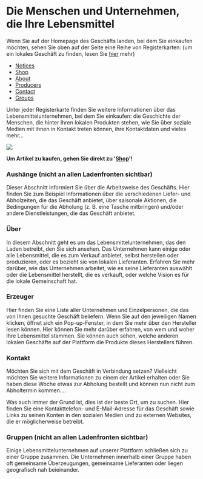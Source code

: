 # Die Menschen und Unternehmen, die Ihre Lebensmittel

Wenn Sie auf der Homepage des Geschäfts landen, bei dem Sie einkaufen möchten, sehen Sie oben auf der Seite eine Reihe von Registerkarten: (um ein lokales Geschäft zu finden, lesen Sie [hier](how-to-find-an-online-food-shop-near-you.md) mehr)

* [Notices](the-people-and-businesses-who-make-grow-your-food.md#aushaenge-nicht-an-allen-ladenfronten-sichtbar)
* [Shop](shopping-and-placing-an-order.md)
* [About](the-people-and-businesses-who-make-grow-your-food.md#ueber)
* [Producers](the-people-and-businesses-who-make-grow-your-food.md#erzeuger)
* [Contact](the-people-and-businesses-who-make-grow-your-food.md#kontakt)
* [Groups](the-people-and-businesses-who-make-grow-your-food.md#gruppen-nicht-an-allen-ladenfronten-sichtbar)

Unter jeder Registerkarte finden Sie weitere Informationen über das Lebensmittelunternehmen, bei dem Sie einkaufen: die Geschichte der Menschen, die hinter Ihren lokalen Produkten stehen, wie Sie über soziale Medien mit ihnen in Kontakt treten können, ihre Kontaktdaten und vieles mehr...

![](https://lh3.googleusercontent.com/FO\_Mz9fdEd6U7pEYqO5wLAym-C8scKdbQvCdiq2E8Jbzh406GrorXXV7BGY1j9U\_REVQyR2fiDr207PljroSbJ0NT\_JjAJhLrjydcKo\_f5P3vQfvuD36X7c5thKy9gqENe2E0nMy)

**Um Artikel zu kaufen, gehen Sie direkt zu '**[**Shop**](shopping-and-placing-an-order.md)**'!**

### Aushänge (nicht an allen Ladenfronten sichtbar)

Dieser Abschnitt informiert Sie über die Arbeitsweise des Geschäfts. Hier finden Sie zum Beispiel Informationen über die verschiedenen Liefer- und Abholzeiten, die das Geschäft anbietet, über saisonale Aktionen, die Bedingungen für die Abholung (z. B. eine Tasche mitbringen) und/oder andere Dienstleistungen, die das Geschäft anbietet.

### Über

In diesem Abschnitt geht es um das Lebensmittelunternehmen, das den Laden betreibt, den Sie sich ansehen. Das Unternehmen kann einige oder alle Lebensmittel, die es zum Verkauf anbietet, selbst herstellen oder produzieren, oder es bezieht sie von lokalen Lieferanten. Erfahren Sie mehr darüber, wie das Unternehmen arbeitet, wie es seine Lieferanten auswählt oder die Lebensmittel herstellt, die es verkauft, oder welche Vision es für die lokale Gemeinschaft hat.

### Erzeuger

Hier finden Sie eine Liste aller Unternehmen und Einzelpersonen, die das von Ihnen gesuchte Geschäft beliefern. Wenn Sie auf den jeweiligen Namen klicken, öffnet sich ein Pop-up-Fenster, in dem Sie mehr über den Hersteller lesen können. Hier können Sie mehr darüber erfahren, von wem und woher Ihre Lebensmittel stammen. Sie können auch sehen, welche anderen lokalen Geschäfte auf der Plattform die Produkte dieses Herstellers führen.

### Kontakt

Möchten Sie sich mit dem Geschäft in Verbindung setzen? Vielleicht möchten Sie weitere Informationen zu einem der Artikel erhalten oder Sie haben diese Woche etwas zur Abholung bestellt und können nun nicht zum Abholtermin kommen....

Was auch immer der Grund ist, dies ist der beste Ort, um zu suchen. Hier finden Sie eine Kontakttelefon- und E-Mail-Adresse für das Geschäft sowie Links zu seinen Konten in den sozialen Medien und zu externen Websites, die er möglicherweise betreibt.

### Gruppen (nicht an allen Ladenfronten sichtbar)

Einige Lebensmittelunternehmen auf unserer Plattform schließen sich zu einer Gruppe zusammen. Die Unternehmen innerhalb einer Gruppe haben oft gemeinsame Überzeugungen, gemeinsame Lieferanten oder liegen geografisch nah beieinander.
